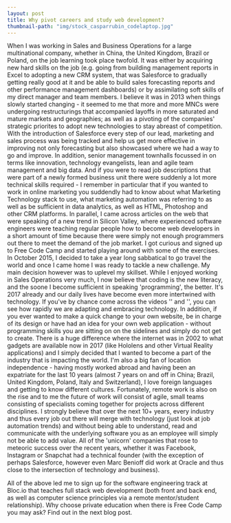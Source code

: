 ```yaml
---
layout: post
title: Why pivot careers and study web development? 
thumbnail-path: "img/stock_casparrubin_codelaptop.jpg"
---
```


When I was working in Sales and Business Operations for a large multinational company, whether in China, the United Kingdom, Brazil or Poland, on the job learning took place twofold. It was either by acquiring new hard skills on the job (e.g. going from building management reports in Excel to adopting a new CRM system, that was Salesforce to gradually getting really good at it and be able to build sales forecasting reports and other performance management dashboards) or by assimilating soft skills of my direct manager and team members. I believe it was in 2013 when things slowly started changing - it seemed to me that more and more MNCs were undergoing restructurings that accompanied layoffs in more saturated and mature markets and geographies; as well as a pivoting of the companies' strategic priorites to adopt new technologies to stay abreast of competition. With the introduction of Salesforce every step of our lead, marketing and sales process was being tracked and help us get more effective in improving not only forecasting but also showcased where we had a way to go and improve. In addition, senior management townhalls focussed in on terms like innovation, technology evangelists, lean and agile team management and big data. And if you were to read job descriptions that were part of a newly formed business unit there were suddenly a lot more technical skills required - I remember in particular that if you wanted to work in online marketing you suddendly had to know about what Marketing Technology stack to use, what marketing automation was referring to as well as be sufficient in data analytics, as well as HTML, Photoshop and other CRM platforms. In parallel, I came across articles on the web that were speaking of a new trend in Silicon Valley, where experienced software engineers were teaching regular people how to become web developers in a short amount of time because there were simply not enough programmers out there to meet the demand of the job market. I got curious and signed up to Free Code Camp and started playing around with some of the exercises. In October 2015, I decided to take a year long sabbatical to go travel the world and once I came home I was ready to tackle a new challenge. My main decision however was to uplevel my skillset. While I enjoyed working in Sales Operations very much, I now believe that coding is the new literacy, and the soone I become sufficient in speaking 'programming', the better. It's 2017 already and our daily lives have become even more intertwined with technology. If you've by chance come across the videos '' and '', you can see how rapidly we are adapting and embracing technology. In addition, if you ever wanted to make a quick change to your own website, be in charge of its design or have had an idea for your own web application - without programming skills you are sitting on on the sidelines and simply do not get to create. There is a huge difference where the internet was in 2002 to what gadgets are available now in 2017 (like Hololens and other Virtual Reality applications) and I simply decided that I wanted to become a part of the industry that is impacting the world. 
I'm also a big fan of location independence - having mostly worked abroad and having been an expatriate for the last 10 years (almost 7 years on and off in China; Brazil, United Kingdom, Poland, Italy and Switzerland), I love foreign languages and getting to know different cultures. Fortunately, remote work is also on the rise and to me the future of work will consist of agile, small teams consisting of specialists coming together for projects across different disciplines. I strongly believe that over the next 10+ years, every industry and thus every job out there will merge with technology (just look at job automation trends) and without being able to understand, read and communicate with the underlying software you as an employee will simply not be able to add value. All of the 'unicorn' companies that rose to meteoric success over the recent years, whether it was Facebook, Instagram or Snapchat had a technical founder (with the exception of perhaps Salesforce, however even Marc Benioff did work at Oracle and thus close to the intersection of technology and business).

All of the above led me to sign up for the software engineering track at Bloc.io that teaches full stack web development (both front and back end, as well as computer science principles via a remote mentor/student relationship). Why choose private education when there is Free Code Camp you may ask? Find out in the next blog post.

